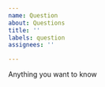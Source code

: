 ```yaml
---
name: Question
about: Questions
title: ''
labels: question
assignees: ''

---
```


Anything you want to know
